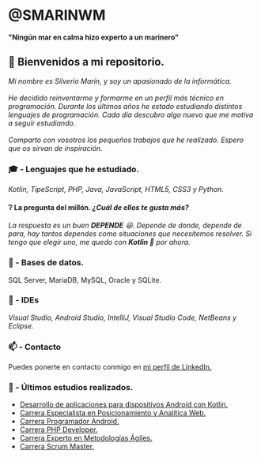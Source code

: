 # @SMARINWM
**"Ningún mar en calma hizo experto a un marinero"**

## 👋 Bienvenidos a mi repositorio.

*Mi nombre es Silverio Marín, y soy un apasionado de la informática.*
<br><br>
*He decidido reinventarme y formarme en un perfil más técnico en programación. Durante los últimos años he estado estudiando distintos lenguajes de programación. Cada día descubro algo nuevo que me motiva a seguir estudiando.*
<br> <br>
*Comparto con vosotros los pequeños trabajos que he realizado. Espero que os sirvan de inspiración.*

### :mortar_board: - Lenguajes que he estudiado. 
*Kotlin, TipeScript, PHP, Java, JavaScript, HTML5, CSS3 y Python.*

#### :grey_question: La pregunta del millón. *¿Cuál de ellos te gusta más?* 
*La respuesta es un buen **DEPENDE** :smiley:. Depende de donde, depende de para, 
hay tantos dependes como situaciones que necesitemos resolver. 
Si tengo que elegir uno, me quedo con **Kotlin 💞️** por ahora.* 


### :minidisc: - Bases de datos.

SQL Server, MariaDB, MySQL, Oracle y SQLite.

### :wrench: - IDEs 
*Visual Studio, Android Studio, IntelliJ, Visual Studio Code, NetBeans y Eclipse.*

### 📫 - Contacto

Puedes ponerte en contacto conmigo en [mi perfil de LinkedIn.](https://www.linkedin.com/in/silveriomarín)

### :scroll: - Últimos estudios realizados.

* [Desarrollo de aplicaciones para dispositivos Android con Kotlin.]([https://github.com/smarinwm])
* [Carrera Especialista en Posicionamiento y Analítica Web.](https://openwebinars.net/cert/4B8WJ)
* [Carrera Programador Android.](https://openwebinars.net/cert/72kWg)
* [Carrera PHP Developer.](https://openwebinars.net/cert/RBGgQ)
* [Carrera Experto en Metodologías Ágiles.](https://openwebinars.net/cert/8YwWn)
* [Carrera Scrum Master.](https://openwebinars.net/cert/PwaXX)


